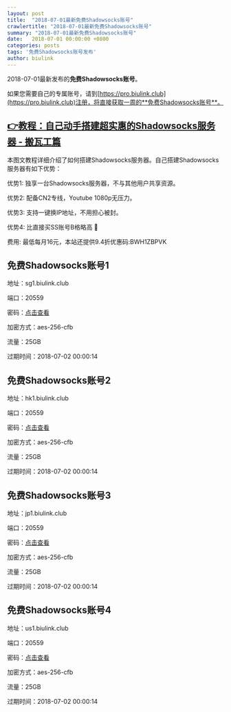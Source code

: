 ```yaml
---
layout: post
title:  "2018-07-01最新免费Shadowsocks账号"
crawlertitle: "2018-07-01最新免费Shadowsocks账号"
summary: "2018-07-01最新免费Shadowsocks账号"
date:   2018-07-01 00:00:00 +0800
categories: posts
tags: '免费Shadowsocks账号发布'
author: biulink
---
```


2018-07-01最新发布的**免费Shadowsocks账号**。

如果您需要自己的专属账号，请到[https://pro.biulink.club](https://pro.biulink.club)注册，将直接获取一周的**免费Shadowsocks账号**。

## [👉教程：自己动手搭建超实惠的Shadowsocks服务器 - 搬瓦工篇](https://github.com/Biulink/ShadowsocksTutorials/blob/master/%E6%95%99%E6%82%A8%E8%87%AA%E5%B7%B1%E5%8A%A8%E6%89%8B%E6%90%AD%E5%BB%BA%E8%B6%85%E5%AE%9E%E6%83%A0%E7%9A%84Shadowsocks%E6%9C%8D%E5%8A%A1%E5%99%A8%20-%20%E6%90%AC%E7%93%A6%E5%B7%A5%E7%AF%87.md)
  
  本图文教程详细介绍了如何搭建Shadowsocks服务器。自己搭建Shadowsocks服务器有如下优势：

  优势1: 独享一台Shadowsocks服务器，不与其他用户共享资源。

  优势2: 配备CN2专线，Youtube 1080p无压力。

  优势3: 支持一键换IP地址，不用担心被封。

  优势4: 比直接买SS账号B格略高 🙂

  费用: 最低每月16元，本站还提供9.4折优惠码:BWH1ZBPVK  
## 免费Shadowsocks账号1

地址：sg1.biulink.club

端口：20559

密码：[点击查看](https://github.com/Biulink/ShadowsocksTutorials/blob/master/publish/2018-07-01%E6%9C%80%E6%96%B0%E5%85%8D%E8%B4%B9Shadowsocks%E8%B4%A6%E5%8F%B7.md)

加密方式：aes-256-cfb

流量：25GB

过期时间：2018-07-02 00:00:14

## 免费Shadowsocks账号2

地址：hk1.biulink.club

端口：20559

密码：[点击查看](https://github.com/Biulink/ShadowsocksTutorials/blob/master/publish/2018-07-01%E6%9C%80%E6%96%B0%E5%85%8D%E8%B4%B9Shadowsocks%E8%B4%A6%E5%8F%B7.md)

加密方式：aes-256-cfb

流量：25GB

过期时间：2018-07-02 00:00:14

## 免费Shadowsocks账号3

地址：jp1.biulink.club

端口：20559

密码：[点击查看](https://github.com/Biulink/ShadowsocksTutorials/blob/master/publish/2018-07-01%E6%9C%80%E6%96%B0%E5%85%8D%E8%B4%B9Shadowsocks%E8%B4%A6%E5%8F%B7.md)

加密方式：aes-256-cfb

流量：25GB

过期时间：2018-07-02 00:00:14

## 免费Shadowsocks账号4

地址：us1.biulink.club

端口：20559

密码：[点击查看](https://github.com/Biulink/ShadowsocksTutorials/blob/master/publish/2018-07-01%E6%9C%80%E6%96%B0%E5%85%8D%E8%B4%B9Shadowsocks%E8%B4%A6%E5%8F%B7.md)

加密方式：aes-256-cfb

流量：25GB

过期时间：2018-07-02 00:00:14

